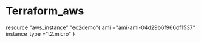 # Terraform_aws
resource "aws_instance" "ec2demo"{
  ami     ="ami-ami-04d29b6f966df1537"
  instance_type ="t2.micro"
  }
